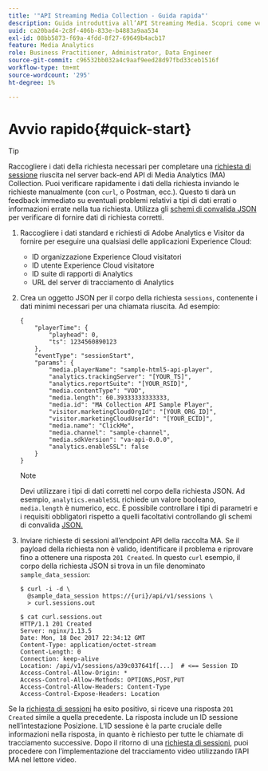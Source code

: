 ```yaml
---
title: '"API Streaming Media Collection - Guida rapida"'
description: Guida introduttiva all’API Streaming Media. Scopri come verificare rapidamente i dati della richiesta.
uuid: ca20bad4-2c8f-406b-833e-b4883a9aa534
exl-id: 08bb5873-f69a-4fdd-8f27-69649b4acb17
feature: Media Analytics
role: Business Practitioner, Administrator, Data Engineer
source-git-commit: c96532bb032a4c9aaf9eed28d97fbd33ceb1516f
workflow-type: tm+mt
source-wordcount: '295'
ht-degree: 1%

---
```


# Avvio rapido{#quick-start}

>[!TIP]
>
>Raccogliere i dati della richiesta necessari per completare una [richiesta di sessione](/help/media-collection-api/mc-api-ref/mc-api-sessions-req.md) riuscita nel server back-end API di Media Analytics (MA) Collection. Puoi verificare rapidamente i dati della richiesta inviando le richieste manualmente (con `curl`, o Postman, ecc.). Questo ti darà un feedback immediato su eventuali problemi relativi a tipi di dati errati o informazioni errate nella tua richiesta. Utilizza gli [schemi di convalida JSON](/help/media-collection-api/mc-api-ref/mc-api-json-validation.md) per verificare di fornire dati di richiesta corretti.

1. Raccogliere i dati standard e richiesti di Adobe Analytics e Visitor da fornire per eseguire una qualsiasi delle applicazioni Experience Cloud:

   * ID organizzazione Experience Cloud visitatori
   * ID utente Experience Cloud visitatore
   * ID suite di rapporti di Analytics
   * URL del server di tracciamento di Analytics

1. Crea un oggetto JSON per il corpo della richiesta `sessions`, contenente i dati minimi necessari per una chiamata riuscita. Ad esempio:

   ```
   { 
       "playerTime": { 
           "playhead": 0, 
           "ts": 1234560890123 
       }, 
       "eventType": "sessionStart", 
       "params": { 
           "media.playerName": "sample-html5-api-player", 
           "analytics.trackingServer": "[YOUR_TS]", 
           "analytics.reportSuite": "[YOUR_RSID]", 
           "media.contentType": "VOD", 
           "media.length": 60.39333333333333, 
           "media.id": "MA Collection API Sample Player", 
           "visitor.marketingCloudOrgId": "[YOUR_ORG_ID]", 
           "visitor.marketingCloudUserId": "[YOUR_ECID]",
           "media.name": "ClickMe", 
           "media.channel": "sample-channel", 
           "media.sdkVersion": "va-api-0.0.0", 
           "analytics.enableSSL": false 
       } 
   }
   ```

   >[!NOTE]
   >
   >Devi utilizzare i tipi di dati corretti nel corpo della richiesta JSON. Ad esempio, `analytics.enableSSL` richiede un valore booleano, `media.length` è numerico, ecc. È possibile controllare i tipi di parametri e i requisiti obbligatori rispetto a quelli facoltativi controllando gli schemi di convalida [JSON.](/help/media-collection-api/mc-api-impl/mc-api-validate-reqs.md)

1. Inviare richieste di sessioni all’endpoint API della raccolta MA. Se il payload della richiesta non è valido, identificare il problema e riprovare fino a ottenere una risposta `201 Created`. In questo `curl` esempio, il corpo della richiesta JSON si trova in un file denominato `sample_data_session`:

   ```
   $ curl -i -d \ 
     @sample_data_session https://{uri}/api/v1/sessions \ 
     > curl.sessions.out 
   
   $ cat curl.sessions.out 
   HTTP/1.1 201 Created 
   Server: nginx/1.13.5 
   Date: Mon, 18 Dec 2017 22:34:12 GMT 
   Content-Type: application/octet-stream 
   Content-Length: 0 
   Connection: keep-alive 
   Location: /api/v1/sessions/a39c037641f[...]  # <== Session ID  
   Access-Control-Allow-Origin: * 
   Access-Control-Allow-Methods: OPTIONS,POST,PUT 
   Access-Control-Allow-Headers: Content-Type 
   Access-Control-Expose-Headers: Location
   ```

Se la [richiesta di sessioni](/help/media-collection-api/mc-api-ref/mc-api-sessions-req.md) ha esito positivo, si riceve una risposta `201 Created` simile a quella precedente. La risposta include un ID sessione nell’intestazione Posizione. L’ID sessione è la parte cruciale delle informazioni nella risposta, in quanto è richiesto per tutte le chiamate di tracciamento successive. Dopo il ritorno di una [richiesta di sessioni](/help/media-collection-api/mc-api-ref/mc-api-sessions-req.md), puoi procedere con l’implementazione del tracciamento video utilizzando l’API MA nel lettore video.
